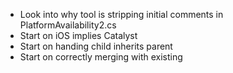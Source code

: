 - Look into why tool is stripping initial comments in PlatformAvailability2.cs
- Start on iOS implies Catalyst
- Start on handing child inherits parent
- Start on correctly merging with existing

